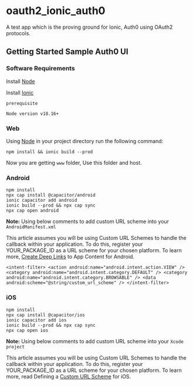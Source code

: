 # oauth2_ionic_auth0
A test app which is the proving ground for Ionic, Auth0 using OAuth2 protocols. 

## Getting Started Sample Auth0 UI

### Software Requirements
Install [Node](https://nodejs.org/en)

Install [Ionic](https://ionicframework.com/docs/cli)

`prerequisite`
```
Node version v18.16+
```

### Web

Using  [Node](https://nodejs.org/en) in your project directory run the following command:

```
npm install && ionic build --prod
```

Now you are getting `www` folder, Use this folder and host.


### Android

```
npm install 
npx cap install @capacitor/android
ionic capacitor add android
ionic build --prod && npx cap sync
npx cap open android
```

**Note:** Using below comments to add custom URL scheme into your `AndroidManifest.xml`

This article assumes you will be using Custom URL Schemes to handle the callback within your application. To do this, register your YOUR_PACKAGE_ID as a URL scheme for your chosen platform. To learn more, [Create Deep Links](https://developer.android.com/training/app-links/deep-linking) to App Content for Android.

`
          <intent-filter>
            <action android:name="android.intent.action.VIEW" />
            <category android:name="android.intent.category.DEFAULT" />
            <category android:name="android.intent.category.BROWSABLE" />
            <data android:scheme="@string/custom_url_scheme" />
          </intent-filter>
`

### iOS

```
npm install 
npx cap install @capacitor/ios
ionic capacitor add ios
ionic build --prod && npx cap sync
npx cap open ios
```

**Note:** Using below comments to add custom URL scheme into your `Xcode project`

This article assumes you will be using Custom URL Schemes to handle the callback within your application. To do this, register your YOUR_PACKAGE_ID as a URL scheme for your chosen platform. To learn more, read Defining a [Custom URL Scheme](https://github.com/auth0/Auth0.swift#configure-custom-url-scheme) for iOS.


